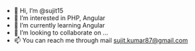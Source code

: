 - 👋 Hi, I’m @sujit15
- 👀 I’m interested in PHP, Angular
- 🌱 I’m currently learning Angular
- 💞️ I’m looking to collaborate on ...
- 📫 You can reach me through mail sujit.kumar87@gmail.com

<!---
sujit15/sujit15 is a ✨ special ✨ repository because its `README.md` (this file) appears on your GitHub profile.
You can click the Preview link to take a look at your changes.
--->
